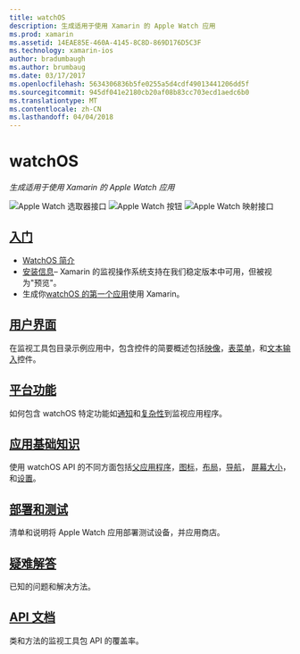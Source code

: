 ```yaml
---
title: watchOS
description: 生成适用于使用 Xamarin 的 Apple Watch 应用
ms.prod: xamarin
ms.assetid: 14EAE85E-460A-4145-8C8D-869D176D5C3F
ms.technology: xamarin-ios
author: bradumbaugh
ms.author: brumbaug
ms.date: 03/17/2017
ms.openlocfilehash: 5634306836b5fe0255a5d4cdf49013441206dd5f
ms.sourcegitcommit: 945df041e2180cb20af08b83cc703ecd1aedc6b0
ms.translationtype: MT
ms.contentlocale: zh-CN
ms.lasthandoff: 04/04/2018
---
```

# <a name="watchos"></a>watchOS

_生成适用于使用 Xamarin 的 Apple Watch 应用_

![Apple Watch 选取器接口](images/watch1.png) ![Apple Watch 按钮](images/watch2.png) ![Apple Watch 映射接口](images/watch3.png)

<!-- watch images courtesy of http://infinitapps.com/bezel/ -->

##  <a name="getting-startedioswatchosget-startedindexmd"></a>[入门](~/ios/watchos/get-started/index.md)

* [WatchOS 简介](~/ios/watchos/get-started/intro-to-watchos.md)
* [安装信息](~/ios/watchos/get-started/installation.md)– Xamarin 的监视操作系统支持在我们稳定版本中可用，但被视为"预览"。
* 生成你[watchOS 的第一个应用](~/ios/watchos/get-started/hello-watch.md)使用 Xamarin。

##  <a name="user-interfaceioswatchosuser-interfaceindexmd"></a>[用户界面](~/ios/watchos/user-interface/index.md)

在监视工具包目录示例应用中，包含控件的简要概述包括[映像](~/ios/watchos/user-interface/image.md)，[表](~/ios/watchos/user-interface/menu.md)[菜单](~/ios/watchos/user-interface/menu.md)，和[文本输入](~/ios/watchos/user-interface/text-input.md)控件。

## <a name="platform-featuresplatformindexmd"></a>[平台功能](platform/index.md)

如何包含 watchOS 特定功能如[通知](~/ios/watchos/platform/notifications.md)和[复杂性](~/ios/watchos/platform/complications.md)到监视应用程序。

##  <a name="app-fundamentalsioswatchosapp-fundamentalsindexmd"></a>[应用基础知识](~/ios/watchos/app-fundamentals/index.md)

使用 watchOS API 的不同方面包括[父应用程序](~/ios/watchos/app-fundamentals/parent-app.md)，[图标](~/ios/watchos/app-fundamentals/icons.md)，[布局](~/ios/watchos/app-fundamentals/layout.md)，[导航](~/ios/watchos/app-fundamentals/navigation.md)， [屏幕大小](~/ios/watchos/app-fundamentals/screen-sizes.md)，和[设置](~/ios/watchos/app-fundamentals/settings.md)。

##  <a name="deployment-and-testingioswatchosdeploy-testindexmd"></a>[部署和测试](~/ios/watchos/deploy-test/index.md)

清单和说明将 Apple Watch 应用部署测试设备，并应用商店。

##  <a name="troubleshootingioswatchostroubleshootingmd"></a>[疑难解答](~/ios/watchos/troubleshooting.md)

已知的问题和解决方法。

##  <a name="api-documentationhttpsdeveloperxamarincomapinamespacewatchkit"></a>[API 文档](https://developer.xamarin.com/api/namespace/WatchKit/)

类和方法的监视工具包 API 的覆盖率。
